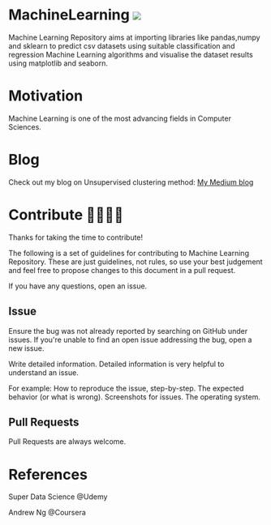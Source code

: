 # MachineLearning <img src="https://img.shields.io/github/stars/stutisehgal/MachineLearning">
Machine Learning Repository aims at importing libraries like pandas,numpy and sklearn to predict csv datasets using suitable classification and regression Machine Learning algorithms and visualise the dataset results using matplotlib and seaborn.

# Motivation
Machine Learning is one of the most advancing fields in Computer Sciences. 

# Blog
Check out my blog on Unsupervised clustering method: [My Medium blog](https://medium.com/data-science-community-srm/clustering-algorithms-you-say-i-must-be-late-to-the-party-603caeb974d4)

# Contribute 👨‍👨‍👧‍👦
Thanks for taking the time to contribute!

The following is a set of guidelines for contributing to Machine Learning Repository. These are just guidelines, not rules, so use your best judgement and feel free to propose changes to this document in a pull request.

If you have any questions, open an issue.

## Issue 
Ensure the bug was not already reported by searching on GitHub under issues. If you're unable to find an open issue addressing the bug, open a new issue.

Write detailed information. Detailed information is very helpful to understand an issue.

For example: How to reproduce the issue, step-by-step. The expected behavior (or what is wrong). Screenshots for issues. The operating system.

## Pull Requests
Pull Requests are always welcome.

# References
Super Data Science @Udemy

Andrew Ng @Coursera 
